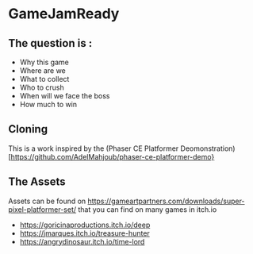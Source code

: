 # GameJamReady

## The question is :

* Why this game
* Where are we
* What to collect
* Who to crush
* When will we face the boss
* How much to win

## Cloning

This is a work inspired by the (Phaser CE Platformer Deomonstration)[https://github.com/AdelMahjoub/phaser-ce-platformer-demo}

## The Assets 

Assets can be found on https://gameartpartners.com/downloads/super-pixel-platformer-set/ that you can find on many games in itch.io

- https://goricinaproductions.itch.io/deep
- https://jmarques.itch.io/treasure-hunter
- https://angrydinosaur.itch.io/time-lord
